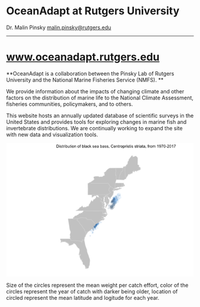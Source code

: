 OceanAdapt at Rutgers University
================
Dr. Malin Pinsky <malin.pinsky@rutgers.edu>

------------------------------------------------------------------------

www.oceanadapt.rutgers.edu
==========================

**OceanAdapt is a collaboration between the Pinsky Lab of Rutgers University and the National Marine Fisheries Service (NMFS). **

We provide information about the impacts of changing climate and other factors on the distribution of marine life to the National Climate Assessment, fisheries communities, policymakers, and to others.

This website hosts an annually updated database of scientific surveys in the United States and provides tools for exploring changes in marine fish and invertebrate distributions. We are continually working to expand the site with new data and visualization tools.

<img src="test-handout_files/figure-markdown_github/unnamed-chunk-2-1.png" style="display: block; margin: auto auto auto 0;" />

Size of the circles represent the mean weight per catch effort, color of the circles represent the year of catch with darker being older, location of circled represent the mean latitude and logitude for each year.
